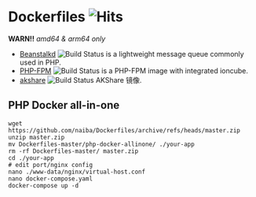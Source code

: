 # Dockerfiles ![Hits](https://hits.seeyoufarm.com/api/count/incr/badge.svg?url=https%3A%2F%2Fgithub.com%2Fnaiba%2Fdockerfiles&count_bg=%2379C83D&title_bg=%23555555&icon=&icon_color=%23E7E7E7&title=hits&edge_flat=false)

**WARN!!** *amd64 & arm64 only*

- [Beanstalkd](https://github.com/users/naiba/packages/container/package/php-fpm) ![Build Status](https://github.com/naiba/Dockerfiles/workflows/beanstalkd/badge.svg) is a lightweight message queue commonly used in PHP.
- [PHP-FPM](https://github.com/users/naiba/packages/container/package/beanstalkd) ![Build Status](https://github.com/naiba/Dockerfiles/workflows/php-fpm/badge.svg) is a PHP-FPM image with integrated ioncube.
- [akshare](https://github.com/users/naiba/packages/container/package/akshare) ![Build Status](https://github.com/naiba/Dockerfiles/workflows/akshare/badge.svg) AKShare 镜像.

## PHP Docker all-in-one

```shell
wget https://github.com/naiba/Dockerfiles/archive/refs/heads/master.zip
unzip master.zip
mv Dockerfiles-master/php-docker-allinone/ ./your-app
rm -rf Dockerfiles-master/ master.zip
cd ./your-app
# edit port/nginx config
nano ./www-data/nginx/virtual-host.conf
nano docker-compose.yaml
docker-compose up -d
```
